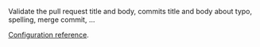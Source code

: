 Validate the pull request title and body, commits title and body about typo, spelling,
merge commit, ...

[Configuration reference](https://github.com/camptocamp/github-app-geo-project/blob/master/PULL-REQUEST-CHECKS-CONFIG.md).
